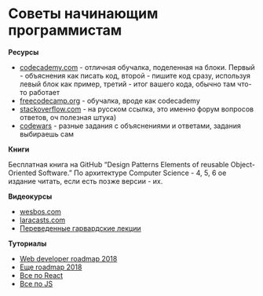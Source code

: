 # Советы начинающим программистам

**Ресурсы**

- [codecademy.com](https://www.codecademy.com/) - отличная обучалка, поделенная на блоки. Первый - объяснения как писать код, второй - пишите код сразу, используя левый блок как пример, третий - итог вашего кода, обычно там что-то работает
- [freecodecamp.org](https://www.freecodecamp.org/) - обучалка, вроде как codecademy
- [stackoverflow.com](https://ru.stackoverflow.com/) - на русском ссылка, это именно форум вопросов ответов, оч полезная штука) 
- [codewars](https://www.codewars.com/) - разные задания с объяснениями и ответами, задания выбираешь сам

**Книги**

Бесплатная книга на GitHub “Design Patterns Elements of reusable Object-Oriented Software.” 
По архитектуре Computer Science - 4, 5, 6 ое издание читать, если есть позже версии - их.

**Видеокурсы**

- [wesbos.com](https://wesbos.com/)
- [laracasts.com](https://laracasts.com/)
- [Переведенные гарвардские лекции](https://habr.com/company/vertdider/blog/403823/)

**Туториалы**

- [Web developer roadmap 2018](https://github.com/kamranahmedse/developer-roadmap/)
- [Еще roadmap 2018](https://proglib.io/p/web-developer-2018/)
- [Все по React](https://github.com/enaqx/awesome-react/)
- [Все по JS](https://github.com/snipcart/learn-vanilla-js/)
